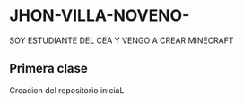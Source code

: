 # JHON-VILLA-NOVENO-
SOY ESTUDIANTE DEL CEA Y VENGO A CREAR MINECRAFT
## Primera clase 
Creacion del repositorio iniciaL
